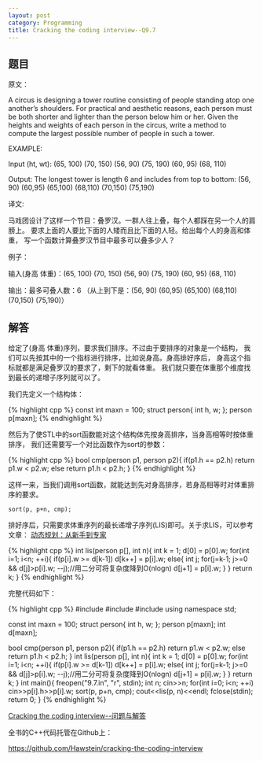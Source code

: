 ```yaml
---
layout: post
category: Programming
title: Cracking the coding interview--Q9.7
---
```


## 题目

原文：

A circus is designing a tower routine consisting of people standing 
atop one another’s shoulders. For practical and aesthetic reasons, 
each person must be both shorter and lighter than the person below 
him or her. Given the heights and weights of each person in the 
circus, write a method to compute the largest possible number of 
people in such a tower.

EXAMPLE:

Input (ht, wt): (65, 100) (70, 150) (56, 90) (75, 190) (60, 95) 
(68, 110)

Output: The longest tower is length 6 and includes from top to 
bottom: (56, 90) (60,95) (65,100) (68,110) (70,150) (75,190)

译文:

马戏团设计了这样一个节目：叠罗汉。一群人往上叠，每个人都踩在另一个人的肩膀上。
要求上面的人要比下面的人矮而且比下面的人轻。给出每个人的身高和体重，
写一个函数计算叠罗汉节目中最多可以叠多少人？

例子：

输入(身高 体重)：(65, 100) (70, 150) (56, 90) (75, 190) (60, 95) 
(68, 110)

输出：最多可叠人数：6 （从上到下是：(56, 90) (60,95) (65,100) (68,110) 
(70,150) (75,190)）

## 解答

给定了(身高 体重)序列，要求我们排序。不过由于要排序的对象是一个结构，
我们可以先按其中的一个指标进行排序，比如说身高。身高排好序后，
身高这个指标就都是满足叠罗汉的要求了，剩下的就看体重。
我们就只要在体重那个维度找到最长的递增子序列就可以了。

我们先定义一个结构体：

{% highlight cpp %}
const int maxn = 100;
struct person{
    int h, w;
};
person p[maxn];
{% endhighlight %}

然后为了使STL中的sort函数能对这个结构体先按身高排序，当身高相等时按体重排序，
我们还需要写一个对比函数作为sort的参数：

{% highlight cpp %}
bool cmp(person p1, person p2){
    if(p1.h == p2.h) return p1.w < p2.w;
    else return p1.h < p2.h;
}
{% endhighlight %}

这样一来，当我们调用sort函数，就能达到先对身高排序，若身高相等时对体重排序的要求。

	sort(p, p+n, cmp);
	
排好序后，只需要求体重序列的最长递增子序列(LIS)即可。关于求LIS，可以参考文章：
[动态规划：从新手到专家](/posts/dp-novice-to-advanced.html)

{% highlight cpp %}
int lis(person p[], int n){
    int k = 1;
    d[0] = p[0].w;
    for(int i=1; i<n; ++i){
        if(p[i].w >= d[k-1]) d[k++] = p[i].w;
        else{
            int j;
            for(j=k-1; j>=0 && d[j]>p[i].w; --j);//用二分可将复杂度降到O(nlogn)
            d[j+1] = p[i].w;
        }
    }
    return k;
}
{% endhighlight %}

完整代码如下：

{% highlight cpp %}
#include <iostream>
#include <cstdio>
#include <algorithm>
using namespace std;

const int maxn = 100;
struct person{
    int h, w;
};
person p[maxn];
int d[maxn];

bool cmp(person p1, person p2){
    if(p1.h == p2.h) return p1.w < p2.w;
    else return p1.h < p2.h;
}
int lis(person p[], int n){
    int k = 1;
    d[0] = p[0].w;
    for(int i=1; i<n; ++i){
        if(p[i].w >= d[k-1]) d[k++] = p[i].w;
        else{
            int j;
            for(j=k-1; j>=0 && d[j]>p[i].w; --j);//用二分可将复杂度降到O(nlogn)
            d[j+1] = p[i].w;
        }
    }
    return k;
}
int main(){
    freopen("9.7.in", "r", stdin);
    int n;
    cin>>n;
    for(int i=0; i<n; ++i)
        cin>>p[i].h>>p[i].w;
    sort(p, p+n, cmp);
    cout<<lis(p, n)<<endl;
    fclose(stdin);
    return 0;
}
{% endhighlight %}



[Cracking the coding interview--问题与解答](/posts/ctci-solutions-contents.html)

全书的C++代码托管在Github上：

<https://github.com/Hawstein/cracking-the-coding-interview>
